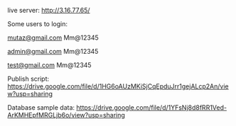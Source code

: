 
live server:
http://3.16.77.65/

Some users to login:

mutaz@gmail.com
Mm@12345

admin@gmail.com
Mm@12345

test@gmail.com
Mm@12345


Publish script:
https://drive.google.com/file/d/1HG6oAUzMKiSjCqEpduJrr1gejALcp2An/view?usp=sharing

Database sample data:
https://drive.google.com/file/d/1YFsNj8d8fRR1Ved-ArKMHEpfMRGLjb6o/view?usp=sharing


